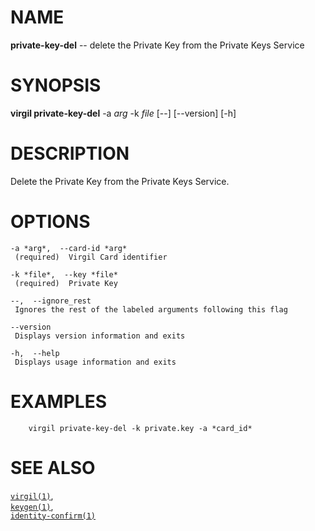 NAME
====

**private-key-del** -- delete the Private Key from the Private Keys
Service

SYNOPSIS
========

**virgil private-key-del** -a *arg* -k *file* \[--\] \[--version\]
\[-h\]

DESCRIPTION
===========

Delete the Private Key from the Private Keys Service.

OPTIONS
=======

    -a *arg*,  --card-id *arg*
     (required)  Virgil Card identifier

    -k *file*,  --key *file*
     (required)  Private Key

    --,  --ignore_rest
     Ignores the rest of the labeled arguments following this flag

    --version
     Displays version information and exits

    -h,  --help
     Displays usage information and exits

EXAMPLES
========

        virgil private-key-del -k private.key -a *card_id*

SEE ALSO
========

[`virgil(1)`](../markdown/virgil.1.md),  
[`keygen(1)`](../markdown/keygen.1.md),  
[`identity-confirm(1)`](../markdown/identity-confirm.1.md)
